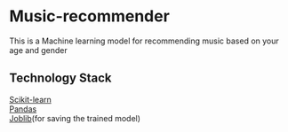 # Music-recommender
This is a Machine learning model for recommending music based on your age and gender

## Technology Stack
[Scikit-learn](https://scikit-learn.org/stable/)  
[Pandas](https://pandas.pydata.org/docs/)  
[Joblib](https://joblib.readthedocs.io/en/latest/)(for saving the trained model)
